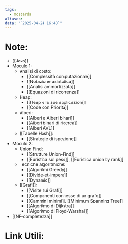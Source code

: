 ```yaml
---
tags:
  - mostarda
aliases: 
data: "`2025-04-24 16:48`"
---
```

# Note:
- [[Java]]
- Modulo 1:
	- Analisi di costo:
		- [[Complessità computazionale]]
		- [[Notazione asintotica]]
		- [[Analisi ammortizzata]]
		- [[Equazioni di ricorrenza]]
	- Heap:
		- [[Heap e le sue applicazioni]]
		- [[Code con Priorità]]
	- Alberi:
		- [[Alberi e Alberi binari]]
		- [[Alberi binari di ricerca]]
		- [[Alberi AVL]]
	- [[Tabelle Hash]]:
		- [[Strategie di ispezione]]
- Modulo 2:
	- Union Find:
		- [[Strutture Union-Find]]
		- [[Euristica sul peso]], [[Euristica union by rank]]
	- Tecniche algoritmiche:
		- [[Algoritmi Greedy]]
		- [[Divide-et-impera]]
		- [[Dynamic]]
	- [[Grafi]]:
		- [[Visite sui Grafi]]
		- [[Componenti connesse di un grafo]]
		- [[Cammini minimi]], [[Minimum Spanning Tree]]
		- [[Algoritmo di Dijkstra]]
		- [[Algoritmo di Floyd-Warshall]]
- [[NP-completezza]]
# Link Utili: